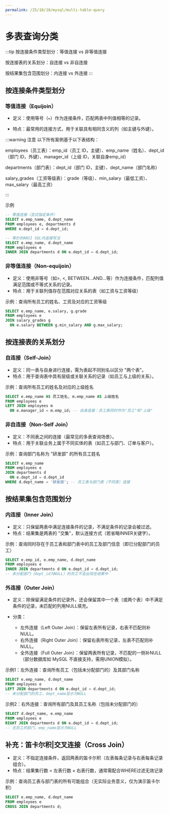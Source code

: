 ```yaml
---
permalink: /25/10/10/mysql/multi-table-query
---
```


# 多表查询分类

:::tip
按连接条件类型划分：等值连接 vs 非等值连接

按连接表的关系划分：自连接 vs 非自连接

按结果集包含范围划分：内连接 vs 外连接
:::

## 按连接条件类型划分

### 等值连接（Equijoin）

- 定义：使用等号（`=`）作为连接条件，匹配两表中列值相等的记录。

- 特点：最常用的连接方式，用于关联具有相同含义的列（如主键与外键）。

:::warning 注意
以下所有案例基于以下表结构：

employees（员工表）：emp_id（员工 ID，主键）、emp_name（姓名）、dept_id（部门 ID，外键）、manager_id（上级 ID，关联自身emp_id）

departments（部门表）：dept_id（部门 ID，主键）、dept_name（部门名称）

salary_grades（工资等级表）：grade（等级）、min_salary（最低工资）、max_salary（最高工资）

:::

示例

```sql
-- 等值连接（显式指定条件）
SELECT e.emp_name, d.dept_name
FROM employees e, departments d
WHERE e.dept_id = d.dept_id;

-- 等价的ANSI SQL内连接写法
SELECT e.emp_name, d.dept_name
FROM employees e
INNER JOIN departments d ON e.dept_id = d.dept_id;
```

### 非等值连接（Non-equijoin）

- 定义：使用非等号（如>, <, BETWEEN...AND...等）作为连接条件，匹配列值满足范围或不等式关系的记录。
- 特点：用于关联列值存在范围对应关系的表（如工资与工资等级）

示例：查询所有员工的姓名、工资及对应的工资等级

```sql
SELECT e.emp_name, e.salary, g.grade
FROM employees e
JOIN salary_grades g 
  ON e.salary BETWEEN g.min_salary AND g.max_salary;
```

## 按连接表的关系划分

### 自连接（Self-Join）

- 定义：同一表与自身进行连接，需为表起不同别名以区分 "两个表"。
- 特点：用于查询表中具有层级或关联关系的记录（如员工与上级的关系）。

示例：查询所有员工的姓名及对应的上级姓名

```sql
SELECT e.emp_name AS 员工姓名, m.emp_name AS 上级姓名
FROM employees e
LEFT JOIN employees m 
  ON e.manager_id = m.emp_id; -- 自身连接：员工表同时作为"员工"和"上级"
```

### 非自连接（Non-Self Join）

- 定义：不同表之间的连接（最常见的多表查询场景）。
- 特点：用于关联业务上属于不同实体的表（如员工与部门、订单与客户）。

示例：查询部门名称为 "研发部" 的所有员工姓名

```sql
SELECT e.emp_name
FROM employees e
JOIN departments d 
  ON e.dept_id = d.dept_id
WHERE d.dept_name = '研发部'; -- 员工表与部门表（不同表）连接
```

## 按结果集包含范围划分

### 内连接（Inner Join）

- 定义：只保留两表中满足连接条件的记录，不满足条件的记录会被过滤。
- 特点：结果集是两表的 "交集"，默认连接方式（若省略INNER关键字）。

示例：查询同时存在于员工表和部门表中的员工及部门信息（即已分配部门的员工）

```sql
SELECT e.emp_id, e.emp_name, d.dept_name
FROM employees e
INNER JOIN departments d ON e.dept_id = d.dept_id; 
-- 未分配部门（dept_id为NULL）的员工不会出现在结果中
```

### 外连接（Outer Join）

- 定义：除保留满足条件的记录外，还会保留其中一个表（或两个表）中不满足条件的记录，未匹配的列用NULL填充。

- 分类：
  - 左外连接（Left Outer Join）：保留左表所有记录，右表不匹配则补NULL。
  - 右外连接（Right Outer Join）：保留右表所有记录，左表不匹配则补NULL。
  - 全外连接（Full Outer Join）：保留两表所有记录，不匹配的一侧补NULL（部分数据库如 MySQL 不直接支持，需用UNION模拟）。

示例1：左外连接：查询所有员工（包括未分配部门的）及其部门名称

```sql
SELECT e.emp_name, d.dept_name
FROM employees e
LEFT JOIN departments d ON e.dept_id = d.dept_id;
-- 未分配部门的员工，dept_name显示为NULL
```

示例2：右外连接：查询所有部门及其员工名称（包括未分配部门的）

```sql
SELECT d.dept_name, e.emp_name
FROM employees e
RIGHT JOIN departments d ON e.dept_id = d.dept_id;
-- 无员工的部门，emp_name显示为NULL
```

## 补充：笛卡尔积|交叉连接（Cross Join）

- 定义：不指定连接条件，返回两表的笛卡尔积（左表每条记录与右表每条记录组合）。
- 特点：结果集行数 = 左表行数 × 右表行数，通常需配合WHERE过滤无效记录

示例：查询员工表与部门表的所有可能组合（无实际业务意义，仅为演示笛卡尔积）

```sql
SELECT e.emp_name, d.dept_name
FROM employees e
CROSS JOIN departments d;
```
